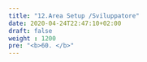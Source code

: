 ```yaml
---
title: "12.Area Setup /Sviluppatore"
date: 2020-04-24T22:47:10+02:00
draft: false
weight : 1200
pre: "<b>60. </b>"
---
```



